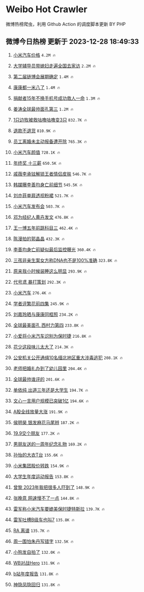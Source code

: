 # Weibo Hot Crawler 



微博热榜爬虫，利用 Github Action 的调度脚本更新 BY PHP 


## 微博今日热榜 更新于 2023-12-28 18:49:33 
1. [小米汽车价格](https://s.weibo.com/weibo?q=%E5%B0%8F%E7%B1%B3%E6%B1%BD%E8%BD%A6%E4%BB%B7%E6%A0%BC&t=31&band_rank=1&Refer=top) `4.2M 🔥` 

1. [大学辅导员带媳妇走遍全国去家访](https://s.weibo.com/weibo?q=%23%E5%A4%A7%E5%AD%A6%E8%BE%85%E5%AF%BC%E5%91%98%E5%B8%A6%E5%AA%B3%E5%A6%87%E8%B5%B0%E9%81%8D%E5%85%A8%E5%9B%BD%E5%8E%BB%E5%AE%B6%E8%AE%BF%23&t=31&band_rank=2&Refer=top) `2.2M 🔥` 

1. [第二届链博会展期确定](https://s.weibo.com/weibo?q=%23%E7%AC%AC%E4%BA%8C%E5%B1%8A%E9%93%BE%E5%8D%9A%E4%BC%9A%E5%B1%95%E6%9C%9F%E7%A1%AE%E5%AE%9A%23&t=31&band_rank=3&Refer=top) `1.4M 🔥` 

1. [康康都一米八了](https://s.weibo.com/weibo?q=%E5%BA%B7%E5%BA%B7%E9%83%BD%E4%B8%80%E7%B1%B3%E5%85%AB%E4%BA%86&t=31&band_rank=4&Refer=top) `1.4M 🔥` 

1. [捐献者15年不换手机号成功救人一命](https://s.weibo.com/weibo?q=%23%E6%8D%90%E7%8C%AE%E8%80%8515%E5%B9%B4%E4%B8%8D%E6%8D%A2%E6%89%8B%E6%9C%BA%E5%8F%B7%E6%88%90%E5%8A%9F%E6%95%91%E4%BA%BA%E4%B8%80%E5%91%BD%23&t=31&band_rank=5&Refer=top) `1.3M 🔥` 

1. [姜涛全球最帅面孔第三](https://s.weibo.com/weibo?q=%23%E5%A7%9C%E6%B6%9B%E5%85%A8%E7%90%83%E6%9C%80%E5%B8%85%E9%9D%A2%E5%AD%94%E7%AC%AC%E4%B8%89%23&t=31&band_rank=6&Refer=top) `1.2M 🔥` 

1. [1只边牧被救咕噜咕噜变3只](https://s.weibo.com/weibo?q=%231%E5%8F%AA%E8%BE%B9%E7%89%A7%E8%A2%AB%E6%95%91%E5%92%95%E5%99%9C%E5%92%95%E5%99%9C%E5%8F%983%E5%8F%AA%23&t=31&band_rank=7&Refer=top) `832.7K 🔥` 

1. [退款不退货](https://s.weibo.com/weibo?q=%E9%80%80%E6%AC%BE%E4%B8%8D%E9%80%80%E8%B4%A7&t=31&band_rank=8&Refer=top) `810.9K 🔥` 

1. [员工离婚未主动报备遭开除](https://s.weibo.com/weibo?q=%23%E5%91%98%E5%B7%A5%E7%A6%BB%E5%A9%9A%E6%9C%AA%E4%B8%BB%E5%8A%A8%E6%8A%A5%E5%A4%87%E9%81%AD%E5%BC%80%E9%99%A4%23&t=31&band_rank=9&Refer=top) `765.3K 🔥` 

1. [小米汽车颜值](https://s.weibo.com/weibo?q=%E5%B0%8F%E7%B1%B3%E6%B1%BD%E8%BD%A6%E9%A2%9C%E5%80%BC&t=31&band_rank=10&Refer=top) `728.1K 🔥` 

1. [年终奖 十三薪](https://s.weibo.com/weibo?q=%E5%B9%B4%E7%BB%88%E5%A5%96%20%E5%8D%81%E4%B8%89%E8%96%AA&t=31&band_rank=11&Refer=top) `650.5K 🔥` 

1. [戚薇李承铉解锁王者情侣皮肤](https://s.weibo.com/weibo?q=%23%E6%88%9A%E8%96%87%E6%9D%8E%E6%89%BF%E9%93%89%E8%A7%A3%E9%94%81%E7%8E%8B%E8%80%85%E6%83%85%E4%BE%A3%E7%9A%AE%E8%82%A4%23&t=31&band_rank=12&Refer=top) `546.7K 🔥` 

1. [韩媒曝李善均身亡前细节](https://s.weibo.com/weibo?q=%23%E9%9F%A9%E5%AA%92%E6%9B%9D%E6%9D%8E%E5%96%84%E5%9D%87%E8%BA%AB%E4%BA%A1%E5%89%8D%E7%BB%86%E8%8A%82%23&t=31&band_rank=13&Refer=top) `545.5K 🔥` 

1. [刘亦菲单肩透视粉裙](https://s.weibo.com/weibo?q=%23%E5%88%98%E4%BA%A6%E8%8F%B2%E5%8D%95%E8%82%A9%E9%80%8F%E8%A7%86%E7%B2%89%E8%A3%99%23&t=31&band_rank=14&Refer=top) `521.7K 🔥` 

1. [小米汽车发布会](https://s.weibo.com/weibo?q=%E5%B0%8F%E7%B1%B3%E6%B1%BD%E8%BD%A6%E5%8F%91%E5%B8%83%E4%BC%9A&t=31&band_rank=15&Refer=top) `503.7K 🔥` 

1. [邓为经纪人黄卉发文](https://s.weibo.com/weibo?q=%E9%82%93%E4%B8%BA%E7%BB%8F%E7%BA%AA%E4%BA%BA%E9%BB%84%E5%8D%89%E5%8F%91%E6%96%87&t=31&band_rank=16&Refer=top) `476.8K 🔥` 

1. [王一博五年前跳科目三](https://s.weibo.com/weibo?q=%E7%8E%8B%E4%B8%80%E5%8D%9A%E4%BA%94%E5%B9%B4%E5%89%8D%E8%B7%B3%E7%A7%91%E7%9B%AE%E4%B8%89&t=31&band_rank=17&Refer=top) `462.4K 🔥` 

1. [陈漫拍的郭晶晶](https://s.weibo.com/weibo?q=%23%E9%99%88%E6%BC%AB%E6%8B%8D%E7%9A%84%E9%83%AD%E6%99%B6%E6%99%B6%23&t=31&band_rank=18&Refer=top) `432.3K 🔥` 

1. [李善均身亡前疑似最后监控曝光](https://s.weibo.com/weibo?q=%23%E6%9D%8E%E5%96%84%E5%9D%87%E8%BA%AB%E4%BA%A1%E5%89%8D%E7%96%91%E4%BC%BC%E6%9C%80%E5%90%8E%E7%9B%91%E6%8E%A7%E6%9B%9D%E5%85%89%23&t=31&band_rank=19&Refer=top) `360.4K 🔥` 

1. [三孩非亲生案女方称DNA也不是100%准确](https://s.weibo.com/weibo?q=%23%E4%B8%89%E5%AD%A9%E9%9D%9E%E4%BA%B2%E7%94%9F%E6%A1%88%E5%A5%B3%E6%96%B9%E7%A7%B0DNA%E4%B9%9F%E4%B8%8D%E6%98%AF100%25%E5%87%86%E7%A1%AE%23&t=31&band_rank=20&Refer=top) `323.8K 🔥` 

1. [原来我小时候装睡这么明显](https://s.weibo.com/weibo?q=%E5%8E%9F%E6%9D%A5%E6%88%91%E5%B0%8F%E6%97%B6%E5%80%99%E8%A3%85%E7%9D%A1%E8%BF%99%E4%B9%88%E6%98%8E%E6%98%BE&t=31&band_rank=21&Refer=top) `293.9K 🔥` 

1. [代号鸢 暴打策划](https://s.weibo.com/weibo?q=%E4%BB%A3%E5%8F%B7%E9%B8%A2%20%E6%9A%B4%E6%89%93%E7%AD%96%E5%88%92&t=31&band_rank=22&Refer=top) `292.3K 🔥` 

1. [小米汽车](https://s.weibo.com/weibo?q=%E5%B0%8F%E7%B1%B3%E6%B1%BD%E8%BD%A6&t=31&band_rank=23&Refer=top) `276.4K 🔥` 

1. [学者评繁花前四集](https://s.weibo.com/weibo?q=%23%E5%AD%A6%E8%80%85%E8%AF%84%E7%B9%81%E8%8A%B1%E5%89%8D%E5%9B%9B%E9%9B%86%23&t=31&band_rank=24&Refer=top) `245.9K 🔥` 

1. [刘嘉玲晒与康康同框照](https://s.weibo.com/weibo?q=%E5%88%98%E5%98%89%E7%8E%B2%E6%99%92%E4%B8%8E%E5%BA%B7%E5%BA%B7%E5%90%8C%E6%A1%86%E7%85%A7&t=31&band_rank=25&Refer=top) `234.2K 🔥` 

1. [全球最美面孔 西村力第四](https://s.weibo.com/weibo?q=%E5%85%A8%E7%90%83%E6%9C%80%E7%BE%8E%E9%9D%A2%E5%AD%94%20%E8%A5%BF%E6%9D%91%E5%8A%9B%E7%AC%AC%E5%9B%9B&t=31&band_rank=26&Refer=top) `233.8K 🔥` 

1. [小爱将小米汽车识别为保时捷](https://s.weibo.com/weibo?q=%23%E5%B0%8F%E7%88%B1%E5%B0%86%E5%B0%8F%E7%B1%B3%E6%B1%BD%E8%BD%A6%E8%AF%86%E5%88%AB%E4%B8%BA%E4%BF%9D%E6%97%B6%E6%8D%B7%23&t=31&band_rank=27&Refer=top) `216.8K 🔥` 

1. [花少这段味儿太大了](https://s.weibo.com/weibo?q=%E8%8A%B1%E5%B0%91%E8%BF%99%E6%AE%B5%E5%91%B3%E5%84%BF%E5%A4%AA%E5%A4%A7%E4%BA%86&t=31&band_rank=28&Refer=top) `214.3K 🔥` 

1. [公安机关公开通缉10名缅北地区重大涉毒逃犯](https://s.weibo.com/weibo?q=%23%E5%85%AC%E5%AE%89%E6%9C%BA%E5%85%B3%E5%85%AC%E5%BC%80%E9%80%9A%E7%BC%8910%E5%90%8D%E7%BC%85%E5%8C%97%E5%9C%B0%E5%8C%BA%E9%87%8D%E5%A4%A7%E6%B6%89%E6%AF%92%E9%80%83%E7%8A%AF%23&t=31&band_rank=29&Refer=top) `208.1K 🔥` 

1. [老师把婚礼办到了幼儿园里](https://s.weibo.com/weibo?q=%23%E8%80%81%E5%B8%88%E6%8A%8A%E5%A9%9A%E7%A4%BC%E5%8A%9E%E5%88%B0%E4%BA%86%E5%B9%BC%E5%84%BF%E5%9B%AD%E9%87%8C%23&t=31&band_rank=30&Refer=top) `204.4K 🔥` 

1. [全球最帅谁评的](https://s.weibo.com/weibo?q=%E5%85%A8%E7%90%83%E6%9C%80%E5%B8%85%E8%B0%81%E8%AF%84%E7%9A%84&t=31&band_rank=31&Refer=top) `201.6K 🔥` 

1. [单依纯 出道三年还是大学生](https://s.weibo.com/weibo?q=%E5%8D%95%E4%BE%9D%E7%BA%AF%20%E5%87%BA%E9%81%93%E4%B8%89%E5%B9%B4%E8%BF%98%E6%98%AF%E5%A4%A7%E5%AD%A6%E7%94%9F&t=31&band_rank=32&Refer=top) `194.7K 🔥` 

1. [文心一言用户规模已突破1亿](https://s.weibo.com/weibo?q=%23%E6%96%87%E5%BF%83%E4%B8%80%E8%A8%80%E7%94%A8%E6%88%B7%E8%A7%84%E6%A8%A1%E5%B7%B2%E7%AA%81%E7%A0%B41%E4%BA%BF%23&t=31&band_rank=33&Refer=top) `194.6K 🔥` 

1. [A股全线放量大涨](https://s.weibo.com/weibo?q=%23A%E8%82%A1%E5%85%A8%E7%BA%BF%E6%94%BE%E9%87%8F%E5%A4%A7%E6%B6%A8%23&t=31&band_rank=34&Refer=top) `191.9K 🔥` 

1. [侯明昊 银发麻花马尾辫](https://s.weibo.com/weibo?q=%E4%BE%AF%E6%98%8E%E6%98%8A%20%E9%93%B6%E5%8F%91%E9%BA%BB%E8%8A%B1%E9%A9%AC%E5%B0%BE%E8%BE%AB&t=31&band_rank=35&Refer=top) `187.2K 🔥` 

1. [19.9交个朋友](https://s.weibo.com/weibo?q=19.9%E4%BA%A4%E4%B8%AA%E6%9C%8B%E5%8F%8B&t=31&band_rank=36&Refer=top) `177.2K 🔥` 

1. [男朋友送的一周年纪念礼物](https://s.weibo.com/weibo?q=%E7%94%B7%E6%9C%8B%E5%8F%8B%E9%80%81%E7%9A%84%E4%B8%80%E5%91%A8%E5%B9%B4%E7%BA%AA%E5%BF%B5%E7%A4%BC%E7%89%A9&t=31&band_rank=37&Refer=top) `169.2K 🔥` 

1. [孙怡的大衣T台](https://s.weibo.com/weibo?q=%E5%AD%99%E6%80%A1%E7%9A%84%E5%A4%A7%E8%A1%A3T%E5%8F%B0&t=31&band_rank=38&Refer=top) `155.6K 🔥` 

1. [小米集团股价转跌](https://s.weibo.com/weibo?q=%23%E5%B0%8F%E7%B1%B3%E9%9B%86%E5%9B%A2%E8%82%A1%E4%BB%B7%E8%BD%AC%E8%B7%8C%23&t=31&band_rank=39&Refer=top) `154.9K 🔥` 

1. [大学生年度运动报告](https://s.weibo.com/weibo?q=%23%E5%A4%A7%E5%AD%A6%E7%94%9F%E5%B9%B4%E5%BA%A6%E8%BF%90%E5%8A%A8%E6%8A%A5%E5%91%8A%23&t=31&band_rank=40&Refer=top) `153.8K 🔥` 

1. [曾黎 2023年我把很多人吓到了](https://s.weibo.com/weibo?q=%E6%9B%BE%E9%BB%8E%202023%E5%B9%B4%E6%88%91%E6%8A%8A%E5%BE%88%E5%A4%9A%E4%BA%BA%E5%90%93%E5%88%B0%E4%BA%86&t=31&band_rank=41&Refer=top) `148.9K 🔥` 

1. [张晚意 网速慢不了一点](https://s.weibo.com/weibo?q=%E5%BC%A0%E6%99%9A%E6%84%8F%20%E7%BD%91%E9%80%9F%E6%85%A2%E4%B8%8D%E4%BA%86%E4%B8%80%E7%82%B9&t=31&band_rank=42&Refer=top) `144.8K 🔥` 

1. [雷军称小米汽车要媲美保时捷特斯拉](https://s.weibo.com/weibo?q=%23%E9%9B%B7%E5%86%9B%E7%A7%B0%E5%B0%8F%E7%B1%B3%E6%B1%BD%E8%BD%A6%E8%A6%81%E5%AA%B2%E7%BE%8E%E4%BF%9D%E6%97%B6%E6%8D%B7%E7%89%B9%E6%96%AF%E6%8B%89%23&t=31&band_rank=43&Refer=top) `139.7K 🔥` 

1. [雷军吐槽B级车也叫7](https://s.weibo.com/weibo?q=%23%E9%9B%B7%E5%86%9B%E5%90%90%E6%A7%BDB%E7%BA%A7%E8%BD%A6%E4%B9%9F%E5%8F%AB7%23&t=31&band_rank=44&Refer=top) `135.8K 🔥` 

1. [RA 离谱](https://s.weibo.com/weibo?q=RA%20%E7%A6%BB%E8%B0%B1&t=31&band_rank=45&Refer=top) `135.7K 🔥` 

1. [周一围怕朱丹写错字](https://s.weibo.com/weibo?q=%E5%91%A8%E4%B8%80%E5%9B%B4%E6%80%95%E6%9C%B1%E4%B8%B9%E5%86%99%E9%94%99%E5%AD%97&t=31&band_rank=46&Refer=top) `132.5K 🔥` 

1. [小狗发自拍了](https://s.weibo.com/weibo?q=%E5%B0%8F%E7%8B%97%E5%8F%91%E8%87%AA%E6%8B%8D%E4%BA%86&t=31&band_rank=47&Refer=top) `132.0K 🔥` 

1. [WB对战Hero](https://s.weibo.com/weibo?q=%23WB%E5%AF%B9%E6%88%98Hero%23&t=31&band_rank=48&Refer=top) `131.9K 🔥` 

1. [b站年度报告](https://s.weibo.com/weibo?q=b%E7%AB%99%E5%B9%B4%E5%BA%A6%E6%8A%A5%E5%91%8A&t=31&band_rank=49&Refer=top) `131.8K 🔥` 

1. [神隐凤隐回归](https://s.weibo.com/weibo?q=%E7%A5%9E%E9%9A%90%E5%87%A4%E9%9A%90%E5%9B%9E%E5%BD%92&t=31&band_rank=50&Refer=top) `131.8K 🔥` 

